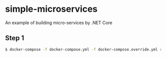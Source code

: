 # simple-microservices
An example of building micro-services by .NET Core

## Step 1

```bash
$ docker-compose -f docker-compose.yml -f docker-compose.override.yml run sqlserver
```